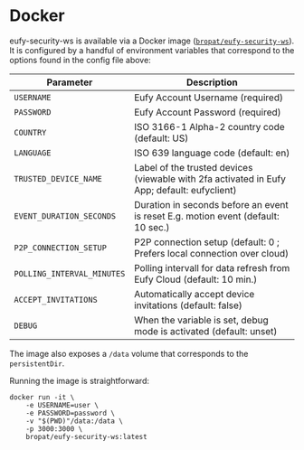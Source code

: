 # Docker

eufy-security-ws is available via a Docker image
([`bropat/eufy-security-ws`](https://hub.docker.com/r/bropat/eufy-security-ws)). It is configured by a handful of environment variables that correspond to the options found in the config file above:

| Parameter | Description |
| - | - |
| `USERNAME` | Eufy Account Username (required) |
| `PASSWORD` | Eufy Account Password (required) |
| `COUNTRY` | ISO 3166-1 Alpha-2 country code (default: US) |
| `LANGUAGE` | ISO 639 language code (default: en) |
| `TRUSTED_DEVICE_NAME` | Label of the trusted devices (viewable with 2fa activated in Eufy App; default: eufyclient) |
| `EVENT_DURATION_SECONDS` | Duration in seconds before an event is reset E.g. motion event (default: 10 sec.) |
| `P2P_CONNECTION_SETUP` | P2P connection setup (default: 0 ; Prefers local connection over cloud) |
| `POLLING_INTERVAL_MINUTES` | Polling intervall for data refresh from Eufy Cloud (default: 10 min.) |
| `ACCEPT_INVITATIONS` | Automatically accept device invitations (default: false) |
| `DEBUG` | When the variable is set, debug mode is activated (default: unset) |

The image also exposes a `/data` volume that corresponds to the `persistentDir`.

Running the image is straightforward:

```
docker run -it \
    -e USERNAME=user \
    -e PASSWORD=password \
    -v "$(PWD)"/data:/data \
    -p 3000:3000 \
    bropat/eufy-security-ws:latest
```
